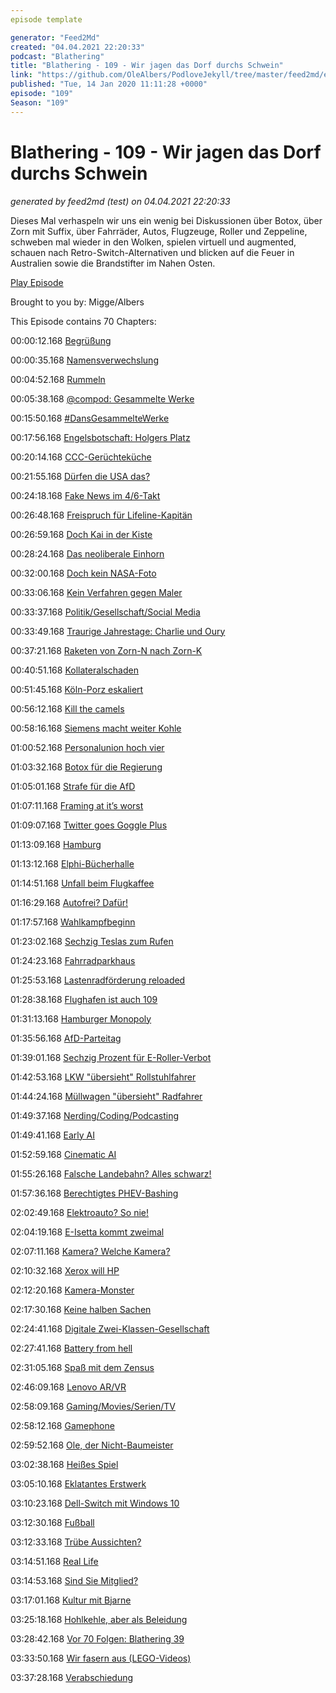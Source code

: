 ```yaml
---
episode template

generator: "Feed2Md"
created: "04.04.2021 22:20:33"
podcast: "Blathering"
title: "Blathering - 109 - Wir jagen das Dorf durchs Schwein"
link: "https://github.com/OleAlbers/PodloveJekyll/tree/master/feed2md/example/export/seasons/5/2020/1/Blathering___109___Wir_jagen_das_Dorf_durchs_Schwein.md"
published: "Tue, 14 Jan 2020 11:11:28 +0000"
episode: "109"
Season: "109"
---
```


# Blathering - 109 - Wir jagen das Dorf durchs Schwein
_generated by feed2md (test) on 04.04.2021 22:20:33_

Dieses Mal verhaspeln wir uns ein wenig bei Diskussionen über Botox, über Zorn mit Suffix, über Fahrräder, Autos, Flugzeuge, Roller und Zeppeline, schweben mal wieder in den Wolken, spielen virtuell und augmented, schauen nach Retro-Switch-Alternativen und blicken auf die Feuer in Australien sowie die Brandstifter im Nahen Osten.

[Play Episode](https://www.blathering.de/podlove/file/1085/s/feed/c/mp3/blathering_109.mp3)

Brought to you by: Migge/Albers

This Episode contains 70 Chapters:


00:00:12.168 [Begrüßung]()

00:00:35.168 [Namensverwechslung](https://twitter.com/astefanowitsch)

00:04:52.168 [Rummeln](https://de.wikipedia.org/wiki/Rummelpottlaufen)

00:05:38.168 [@compod: Gesammelte Werke](https://twitter.com/search?q=(from%3Acompod)%20(%40blathering_pod)%20until%3A2020-01-14%20since%3A2020-01-06&src=typed_query&f=live)

00:15:50.168 [#DansGesammelteWerke](https://twitter.com/search?q=(from%3Aevildanwallace)%20(%40blathering_pod)%20until%3A2020-01-14%20since%3A2020-01-06&src=typed_query&f=live)

00:17:56.168 [Engelsbotschaft: Holgers Platz](https://www.google.de/maps/@53.624208,10.0968313,370m/data=!3m1!1e3)

00:20:14.168 [CCC-Gerüchteküche](https://sendungsbewusstsein.info/sb-029-c3-hdk-poc/?t=1%3A05%3A30)

00:21:55.168 [Dürfen die USA das?](https://www.youtube.com/watch?v=WrhIRz8QypQ)

00:24:18.168 [Fake News im 4/6-Takt](https://www.deutschlandfunk.de/finnland-eine-nachricht-die-keine-war.2852.de.html?dram:article_id=467376)

00:26:48.168 [Freispruch für Lifeline-Kapitän](https://www.tagesschau.de/ausland/lifeline-kapitaen-freispruch-101.html)

00:26:59.168 [Doch Kai in der Kiste](https://www.tagesschau.de/ausland/ghosn-flucht-101.html)

00:28:24.168 [Das neoliberale Einhorn](https://threadreaderapp.com/thread/1214100364032716800.html)

00:32:00.168 [Doch kein NASA-Foto](https://twitter.com/Astariel_/status/1214143751481892865)

00:33:06.168 [Kein Verfahren gegen Maler](https://www.rbb24.de/studiocottbus/index.htm/doc=%21content%21rbb%21r24%21studiocottbus%21politik%212020%2101%21ermittlungsverfahren-eingestellt-polizisten-cottbus-graffito-ende-gelaende.html)

00:33:37.168 [Politik/Gesellschaft/Social Media]()

00:33:49.168 [Traurige Jahrestage: Charlie und Oury](https://taz.de/Vor-15-Jahren-starb-Oury-Jalloh/!5650368/)

00:37:21.168 [Raketen von Zorn-N nach Zorn-K](https://www.tagesschau.de/ausland/iran-raketen-irak-us-truppen-103.html)

00:40:51.168 [Kollateralschaden](https://www.tagesschau.de/ausland/iran-flugzeugabsturz-mitteilung-iran-105.html)

00:51:45.168 [Köln-Porz eskaliert](https://www.volksverpetzer.de/aktuelles/porz-schuesse/)

00:56:12.168 [Kill the camels](https://www.dw.com/de/australien-l%C3%A4sst-tausende-kamele-abschie%C3%9Fen/a-51924233)

00:58:16.168 [Siemens macht weiter Kohle](https://twitter.com/tagesschau/status/1216464665896792064)

01:00:52.168 [Personalunion hoch vier](https://taz.de/Korruption-in-Israels-Regierung/!5650304/)

01:03:32.168 [Botox für die Regierung](https://taz.de/Klausurtagung-der-CSU-in-Seeon/!5654554/)

01:05:01.168 [Strafe für die AfD](https://taz.de/AfD-Spendenaffaere-vor-Gericht/!5654927/)

01:07:11.168 [Framing at it’s worst](https://twitter.com/marteimer/status/1215939855655620613)

01:09:07.168 [Twitter goes Goggle Plus](https://twitter.com/randzonen/status/1214993522945921024)

01:13:09.168 [Hamburg]()

01:13:12.168 [Elphi-Bücherhalle](https://www.mopo.de/hamburg/nach-elbphilharmonie-jetzt-bekommt-hamburg-die--bibliotheken-elphi--33699732)

01:14:51.168 [Unfall beim Flugkaffee](https://twitter.com/stammtischphilo/status/1214952632739086337)

01:16:29.168 [Autofrei? Dafür!](https://www.ndr.de/nachrichten/hamburg/wahl/buergerschaftswahl_2020/Hamburger-wollen-autofreie-Innenstadtbereiche,hamburgtrend178.html)

01:17:57.168 [Wahlkampfbeginn](https://www.wahlrecht.de/umfragen/landtage/hamburg.htm)

01:23:02.168 [Sechzig Teslas zum Rufen](https://www.golem.de/news/elektroauto-free-now-will-tesla-model-3-in-hamburg-anbieten-2001-145955.html)

01:24:23.168 [Fahrradparkhaus](https://twitter.com/hochbahn/status/1215218324440780801)

01:25:53.168 [Lastenradförderung reloaded](https://www.hamburg1.de/nachrichten/43459/Lastenraeder_sollen_weiter_gefoerdert_werden.html)

01:28:38.168 [Flughafen ist auch 109](https://www.hamburg1.de/nachrichten/43448/Hamburg_Airport_wird_morgen_109_Jahre_alt.html)

01:31:13.168 [Hamburger Monopoly](https://www.hinzundkunzt.de/hamburger-monopoly-2/)

01:35:56.168 [AfD-Parteitag](https://twitter.com/advitwit/status/1216331018606727170)

01:39:01.168 [Sechzig Prozent für E-Roller-Verbot](https://www.hamburg1.de/nachrichten/43428/Mehrheit_der_Hamburger_gegen_E_Scooter.html)

01:42:53.168 [LKW "übersieht" Rollstuhlfahrer](https://www.mopo.de/hamburg/polizei/schrecklicher-unfall-in-hamburg-rollstuhlfahrer-von-laster-gerammt-und-schwer-verletzt-33721442)

01:44:24.168 [Müllwagen "übersieht" Radfahrer](https://www.ndr.de/nachrichten/hamburg/Radfahrer-stirbt-bei-Unfall-mit-Lkw,unfall14370.html)

01:49:37.168 [Nerding/Coding/Podcasting]()

01:49:41.168 [Early AI](https://www.youtube.com/watch?v=l7-SHTktjJc)

01:52:59.168 [Cinematic AI](https://twitter.com/MuseZack/status/1215019156061315072)

01:55:26.168 [Falsche Landebahn? Alles schwarz!](https://www.theregister.co.uk/2020/01/08/boeing_737_ng_cockpit_screen_blank_bug/)

01:57:36.168 [Berechtigtes PHEV-Bashing](https://twitter.com/tmigge/status/1214825401052209152)

02:02:49.168 [Elektroauto? So nie!](https://twitter.com/stammtischphilo/status/1216325289023889409)

02:04:19.168 [E-Isetta kommt zweimal](https://www.golem.de/news/artega-karo-die-elektrische-isetta-kommt-im-april-2001-145935.html)

02:07:11.168 [Kamera? Welche Kamera?](https://www.golem.de/news/concept-one-ausprobiert-oneplus-laesst-die-kameras-verschwinden-2001-145930.html)

02:10:32.168 [Xerox will HP](https://www.golem.de/news/24-milliarden-us-dollar-xerox-gewinnt-banken-fuer-feindliche-uebernahme-von-hp-inc-2001-145920.html)

02:12:20.168 [Kamera-Monster](https://www.zdnet.de/88373757/xiaomi-mi-note-10-mit-108-megapixel-sensor-fuer-406-euro-erhaeltlich/)

02:17:30.168 [Keine halben Sachen](https://twitter.com/stammtischphilo/status/1215404039325802502)

02:24:41.168 [Digitale Zwei-Klassen-Gesellschaft](https://www.zdnet.de/88375787/nicht-loeschbare-malware-auf-fabrikneuen-smartphones-in-den-usa-entdeckt/)

02:27:41.168 [Battery from hell](https://twitter.com/stammtischphilo/status/1216477156051705858)

02:31:05.168 [Spaß mit dem Zensus](https://www.rechtsmedizin.med.uni-muenchen.de/service/anleitungen_hilfe/excel_csv_utf8/index.html)

02:46:09.168 [Lenovo AR/VR](https://www.lenovo.com/de/de/arvr/)

02:58:09.168 [Gaming/Movies/Serien/TV]()

02:58:12.168 [Gamephone](https://twitter.com/stammtischphilo/status/1214458793691615232)

02:59:52.168 [Ole, der Nicht-Baumeister](https://twitter.com/stammtischphilo/status/1215245603837480961)

03:02:38.168 [Heißes Spiel](https://twitter.com/stammtischphilo/status/1215665138398826497)

03:05:10.168 [Eklatantes Erstwerk](https://de.wikipedia.org/wiki/Karate_Tiger)

03:10:23.168 [Dell-Switch mit Windows 10](https://www.golem.de/news/alienware-concept-ufo-im-hands-on-die-switch-fuer-erwachsene-2001-145929.html)

03:12:30.168 [Fußball]()

03:12:33.168 [Trübe Aussichten?](http://www.fussball.de/spiel/1-fc-magdeburg-fc-erzgebirge-aue/-/spiel/02943BHK38000000VS5489B3VV7J5NHE#!/)

03:14:51.168 [Real Life]()

03:14:53.168 [Sind Sie Mitglied?](https://twitter.com/stammtischphilo/status/1215962619032604672)

03:17:01.168 [Kultur mit Bjarne](https://www.schauspielhaus.de/de_DE/stuecke/benefiz-jeder-rettet-einen-afrikaner.1126774)

03:25:18.168 [Hohlkehle, aber als Beleidung](https://twitter.com/stammtischphilo/status/1214556034725007360)

03:28:42.168 [Vor 70 Folgen: Blathering 39](https://www.blathering.de/2017/11/blathering-039-das-grosse-versprechen/)

03:33:50.168 [Wir fasern aus (LEGO-Videos)]()

03:37:28.168 [Verabschiedung]()


